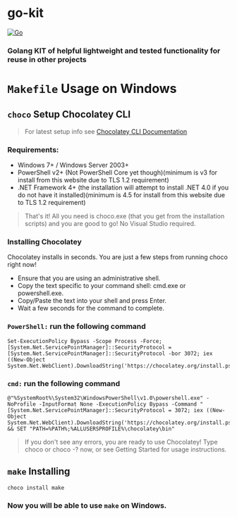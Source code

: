 # go-kit

[![Go](https://github.com/evenlab/go-kit/actions/workflows/go.yml/badge.svg)](https://github.com/evenlab/go-kit/actions/workflows/go.yml)

### Golang KIT of helpful lightweight and tested functionality for reuse in other projects

# `Makefile` Usage on Windows

## `choco` Setup Chocolatey CLI

> For latest setup info see [Chocolatey CLI Documentation](https://docs.chocolatey.org/en-us/choco/setup)

### Requirements:

* Windows 7+ / Windows Server 2003+
* PowerShell v2+ (Not PowerShell Core yet though)(minimum is v3 for install from this website due to TLS 1.2
  requirement)
* .NET Framework 4+ (the installation will attempt to install .NET 4.0 if you do not have it installed)(minimum is 4.5
  for install from this website due to TLS 1.2 requirement)

> That's it! All you need is choco.exe (that you get from the installation scripts) and you are good to go! No Visual Studio required.

### Installing Chocolatey

Chocolatey installs in seconds. You are just a few steps from running choco right now!

* Ensure that you are using an administrative shell.
* Copy the text specific to your command shell: cmd.exe or powershell.exe.
* Copy/Paste the text into your shell and press Enter.
* Wait a few seconds for the command to complete.

### `PowerShell:` run the following command

```shell
Set-ExecutionPolicy Bypass -Scope Process -Force; [System.Net.ServicePointManager]::SecurityProtocol = [System.Net.ServicePointManager]::SecurityProtocol -bor 3072; iex ((New-Object System.Net.WebClient).DownloadString('https://chocolatey.org/install.ps1'))
```

### `cmd:` run the following command

```shell
@"%SystemRoot%\System32\WindowsPowerShell\v1.0\powershell.exe" -NoProfile -InputFormat None -ExecutionPolicy Bypass -Command "[System.Net.ServicePointManager]::SecurityProtocol = 3072; iex ((New-Object System.Net.WebClient).DownloadString('https://chocolatey.org/install.ps1'))" && SET "PATH=%PATH%;%ALLUSERSPROFILE%\chocolatey\bin"
```

> If you don't see any errors, you are ready to use Chocolatey! Type choco or choco -? now, or see Getting Started for usage instructions.

## `make` Installing

```shell
choco install make
```

### Now you will be able to use `make` on Windows.
